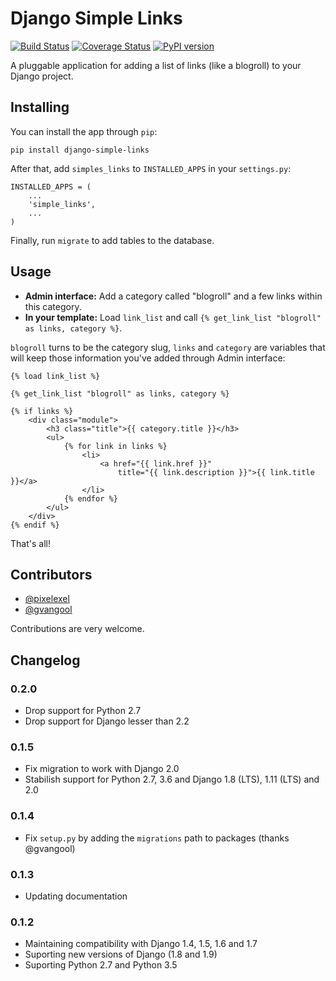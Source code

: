 # Django Simple Links

[![Build Status](https://travis-ci.org/kplaube/django-simple-links.svg?branch=master)](https://travis-ci.org/kplaube/django-simple-links)
[![Coverage Status](https://coveralls.io/repos/github/kplaube/django-simple-links/badge.svg?branch=master)](https://coveralls.io/github/kplaube/django-simple-links?branch=master)
[![PyPI version](https://badge.fury.io/py/django-simple-links.svg)](https://badge.fury.io/py/django-simple-links)

A pluggable application for adding a list of links (like a blogroll)
to your Django project.

## Installing

You can install the app through `pip`:

    pip install django-simple-links

After that, add `simples_links` to `INSTALLED_APPS` in your
`settings.py`:

    INSTALLED_APPS = (
        ...
        'simple_links',
        ...
    )

Finally, run `migrate` to add tables to the database.

## Usage

- **Admin interface:** Add a category called "blogroll" and a few links within this category.
- **In your template:** Load `link_list` and call `{% get_link_list "blogroll" as links, category %}`.

`blogroll` turns to be the category slug, `links` and `category` are variables that will keep those information
you've added through Admin interface:

    {% load link_list %}

    {% get_link_list "blogroll" as links, category %}

    {% if links %}
        <div class="module">
            <h3 class="title">{{ category.title }}</h3>
            <ul>
                {% for link in links %}
                    <li>
                        <a href="{{ link.href }}"
                            title="{{ link.description }}">{{ link.title }}</a>
                    </li>
                {% endfor %}
            </ul>
        </div>
    {% endif %}

That's all!

## Contributors

- [@pixelexel](https://github.com/pixelexel)
- [@gvangool](https://github.com/gvangool)

Contributions are very welcome.

## Changelog

### 0.2.0

- Drop support for Python 2.7
- Drop support for Django lesser than 2.2

### 0.1.5

- Fix migration to work with Django 2.0
- Stabilish support for Python 2.7, 3.6 and Django 1.8 (LTS), 1.11 (LTS) and 2.0

### 0.1.4

- Fix `setup.py` by adding the `migrations` path to packages (thanks @gvangool)

### 0.1.3

- Updating documentation

### 0.1.2

- Maintaining compatibility with Django 1.4, 1.5, 1.6 and 1.7
- Suporting new versions of Django (1.8 and 1.9)
- Suporting Python 2.7 and Python 3.5

